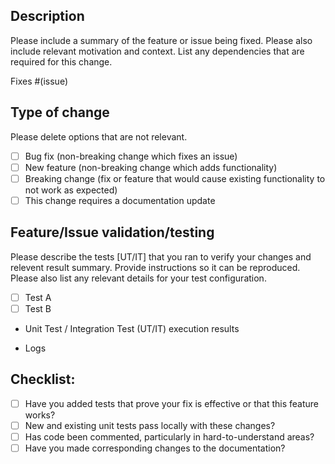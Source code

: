 ## Description

Please include a summary of the feature or issue being fixed. Please also include relevant motivation and context. List any dependencies that are required for this change.

Fixes #(issue)

## Type of change

Please delete options that are not relevant.

- [ ] Bug fix (non-breaking change which fixes an issue)
- [ ] New feature (non-breaking change which adds functionality)
- [ ] Breaking change (fix or feature that would cause existing functionality to not work as expected)
- [ ] This change requires a documentation update

## Feature/Issue validation/testing

Please describe the tests [UT/IT] that you ran to verify your changes and relevent result summary. Provide instructions so it can be reproduced.
Please also list any relevant details for your test configuration.

- [ ] Test A
- [ ] Test B

- Unit Test / Integration Test (UT/IT) execution results

- Logs

## Checklist:

- [ ] Have you added tests that prove your fix is effective or that this feature works?
- [ ] New and existing unit tests pass locally with these changes?
- [ ] Has code been commented, particularly in hard-to-understand areas?
- [ ] Have you made corresponding changes to the documentation?
